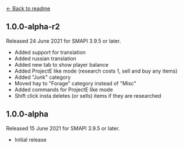 ﻿[← Back to readme](README.md)

## 1.0.0-alpha-r2
Released 24 June 2021 for SMAPI 3.9.5 or later.

* Added support for translation
* Added russian translation
* Added new tab to show player balance  
* Added ProjectE like mode (research costs 1, sell and buy any items)
* Added "Junk" category
* Moved hay to "Forage" category instead of "Misc"
* Added commands for ProjectE like mode
* Shift click insta deletes (or sells) items if they are researched

## 1.0.0-alpha
Released 15 June 2021 for SMAPI 3.9.5 or later.

* Initial release